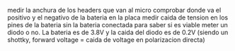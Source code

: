 medir la anchura de los headers que van al micro
comprobar donde va el positivo y el negativo de la bateria en la placa
medir caida de tension en los pines de la bateria sin la bateria conectada para saber si es viable meter un diodo o no. La bateria es de 3.8V y la caida del diodo es de 0.2V (siendo un shottky, forward voltage = caida de voltage en polarizacion directa)
